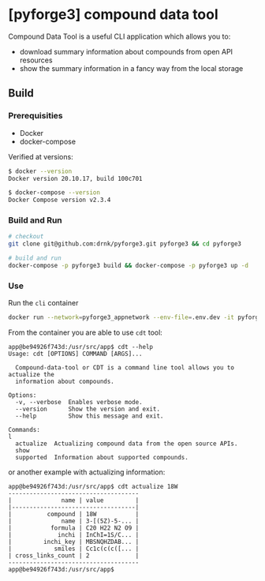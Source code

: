 # \[pyforge3\] compound data tool

Compound Data Tool is a useful CLI application which allows you to:
* download summary information about compounds from open API resources
* show the summary information in a fancy way from the local storage

## Build

### Prerequisities
* Docker
* docker-compose

Verified at versions:
    
```bash
$ docker --version
Docker version 20.10.17, build 100c701

$ docker-compose --version
Docker Compose version v2.3.4
```

### Build and Run
```bash
# checkout
git clone git@github.com:drnk/pyforge3.git pyforge3 && cd pyforge3

# build and run
docker-compose -p pyforge3 build && docker-compose -p pyforge3 up -d
```

### Use
Run the `cli` container

```bash
docker run --network=pyforge3_appnetwork --env-file=.env.dev -it pyforge3_cli
```

From the container you are able to use `cdt` tool:
```
app@be94926f743d:/usr/src/app$ cdt --help                                     
Usage: cdt [OPTIONS] COMMAND [ARGS]...                                        
                                                                              
  Compound-data-tool or CDT is a command line tool allows you to actualize the
  information about compounds.                                                
                                                                              
Options:                                                                      
  -v, --verbose  Enables verbose mode.                                        
  --version      Show the version and exit.                                   
  --help         Show this message and exit.                                  
                                                                              
Commands:                                                                     l
  actualize  Actualizing compound data from the open source APIs.             
  show                                                                        
  supported  Information about supported compounds.
```

or another example with actualizing information:

```
app@be94926f743d:/usr/src/app$ cdt actualize 18W
-------------------------------------           
|              name | value         |           
|-----------------------------------|           
|          compound | 18W           |           
|              name | 3-[(5Z)-5-... |           
|           formula | C20 H22 N2 O9 |           
|             inchi | InChI=1S/C... |           
|         inchi_key | MBSNQHZDAB... |           
|            smiles | Cc1c(c(c([... |           
| cross_links_count | 2             |           
-------------------------------------           
app@be94926f743d:/usr/src/app$
```